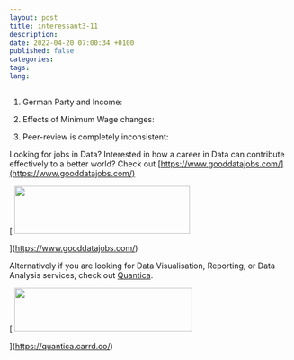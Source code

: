 ```yaml
---
layout: post
title: interessant3-11
description:
date: 2022-04-20 07:00:34 +0100
published: false
categories:
tags:
lang:
---
```

1. German Party and Income: 

2. Effects of Minimum Wage changes:

3. Peer-review is completely inconsistent:

Looking for jobs in Data? Interested in how a career in Data can contribute effectively to a better world? Check out [https://www.gooddatajobs.com/](https://www.gooddatajobs.com/)

[
<picture><source type="image/webp" srcset="https://substackcdn.com/image/fetch/w_424,c_limit,f_webp,q_auto:good,fl_progressive:steep/https%3A%2F%2Fbucketeer-e05bbc84-baa3-437e-9518-adb32be77984.s3.amazonaws.com%2Fpublic%2Fimages%2F446287a2-1a60-4872-9e8e-a5c1a5fd1523_312x85.png 424w, https://substackcdn.com/image/fetch/w_848,c_limit,f_webp,q_auto:good,fl_progressive:steep/https%3A%2F%2Fbucketeer-e05bbc84-baa3-437e-9518-adb32be77984.s3.amazonaws.com%2Fpublic%2Fimages%2F446287a2-1a60-4872-9e8e-a5c1a5fd1523_312x85.png 848w, https://substackcdn.com/image/fetch/w_1272,c_limit,f_webp,q_auto:good,fl_progressive:steep/https%3A%2F%2Fbucketeer-e05bbc84-baa3-437e-9518-adb32be77984.s3.amazonaws.com%2Fpublic%2Fimages%2F446287a2-1a60-4872-9e8e-a5c1a5fd1523_312x85.png 1272w, https://substackcdn.com/image/fetch/w_1456,c_limit,f_webp,q_auto:good,fl_progressive:steep/https%3A%2F%2Fbucketeer-e05bbc84-baa3-437e-9518-adb32be77984.s3.amazonaws.com%2Fpublic%2Fimages%2F446287a2-1a60-4872-9e8e-a5c1a5fd1523_312x85.png 1456w" sizes="100vw"><img src="https://bucketeer-e05bbc84-baa3-437e-9518-adb32be77984.s3.amazonaws.com/public/images/446287a2-1a60-4872-9e8e-a5c1a5fd1523_312x85.png" width="312" height="85" data-attrs='{"src":"https://bucketeer-e05bbc84-baa3-437e-9518-adb32be77984.s3.amazonaws.com/public/images/446287a2-1a60-4872-9e8e-a5c1a5fd1523_312x85.png","fullscreen":null,"imageSize":null,"height":85,"width":312,"resizeWidth":null,"bytes":6512,"alt":"","title":null,"type":"image/png","href":"https://www.gooddatajobs.com/","belowTheFold":false,"internalRedirect":null}' class="sizing-normal" alt="" title="" srcset="https://substackcdn.com/image/fetch/w_424,c_limit,f_auto,q_auto:good,fl_progressive:steep/https%3A%2F%2Fbucketeer-e05bbc84-baa3-437e-9518-adb32be77984.s3.amazonaws.com%2Fpublic%2Fimages%2F446287a2-1a60-4872-9e8e-a5c1a5fd1523_312x85.png 424w, https://substackcdn.com/image/fetch/w_848,c_limit,f_auto,q_auto:good,fl_progressive:steep/https%3A%2F%2Fbucketeer-e05bbc84-baa3-437e-9518-adb32be77984.s3.amazonaws.com%2Fpublic%2Fimages%2F446287a2-1a60-4872-9e8e-a5c1a5fd1523_312x85.png 848w, https://substackcdn.com/image/fetch/w_1272,c_limit,f_auto,q_auto:good,fl_progressive:steep/https%3A%2F%2Fbucketeer-e05bbc84-baa3-437e-9518-adb32be77984.s3.amazonaws.com%2Fpublic%2Fimages%2F446287a2-1a60-4872-9e8e-a5c1a5fd1523_312x85.png 1272w, https://substackcdn.com/image/fetch/w_1456,c_limit,f_auto,q_auto:good,fl_progressive:steep/https%3A%2F%2Fbucketeer-e05bbc84-baa3-437e-9518-adb32be77984.s3.amazonaws.com%2Fpublic%2Fimages%2F446287a2-1a60-4872-9e8e-a5c1a5fd1523_312x85.png 1456w" sizes="100vw"></source></picture>

](https://www.gooddatajobs.com/)

Alternatively if you are looking for Data Visualisation, Reporting, or Data Analysis services, check out [Quantica](https://quantica.carrd.co/).

[
<picture><source type="image/webp" srcset="https://substackcdn.com/image/fetch/w_424,c_limit,f_webp,q_auto:good,fl_progressive:steep/https%3A%2F%2Fbucketeer-e05bbc84-baa3-437e-9518-adb32be77984.s3.amazonaws.com%2Fpublic%2Fimages%2F30e0c031-4b03-4030-b4d1-3c621bc0e2ce_642x158.png 424w, https://substackcdn.com/image/fetch/w_848,c_limit,f_webp,q_auto:good,fl_progressive:steep/https%3A%2F%2Fbucketeer-e05bbc84-baa3-437e-9518-adb32be77984.s3.amazonaws.com%2Fpublic%2Fimages%2F30e0c031-4b03-4030-b4d1-3c621bc0e2ce_642x158.png 848w, https://substackcdn.com/image/fetch/w_1272,c_limit,f_webp,q_auto:good,fl_progressive:steep/https%3A%2F%2Fbucketeer-e05bbc84-baa3-437e-9518-adb32be77984.s3.amazonaws.com%2Fpublic%2Fimages%2F30e0c031-4b03-4030-b4d1-3c621bc0e2ce_642x158.png 1272w, https://substackcdn.com/image/fetch/w_1456,c_limit,f_webp,q_auto:good,fl_progressive:steep/https%3A%2F%2Fbucketeer-e05bbc84-baa3-437e-9518-adb32be77984.s3.amazonaws.com%2Fpublic%2Fimages%2F30e0c031-4b03-4030-b4d1-3c621bc0e2ce_642x158.png 1456w" sizes="100vw"><img src="https://bucketeer-e05bbc84-baa3-437e-9518-adb32be77984.s3.amazonaws.com/public/images/30e0c031-4b03-4030-b4d1-3c621bc0e2ce_642x158.png" width="316" height="77.76947040498442" data-attrs='{"src":"https://bucketeer-e05bbc84-baa3-437e-9518-adb32be77984.s3.amazonaws.com/public/images/30e0c031-4b03-4030-b4d1-3c621bc0e2ce_642x158.png","fullscreen":null,"imageSize":null,"height":158,"width":642,"resizeWidth":316,"bytes":28702,"alt":"","title":null,"type":"image/png","href":"https://quantica.carrd.co/","belowTheFold":false,"internalRedirect":null}' class="sizing-normal" alt="" title="" srcset="https://substackcdn.com/image/fetch/w_424,c_limit,f_auto,q_auto:good,fl_progressive:steep/https%3A%2F%2Fbucketeer-e05bbc84-baa3-437e-9518-adb32be77984.s3.amazonaws.com%2Fpublic%2Fimages%2F30e0c031-4b03-4030-b4d1-3c621bc0e2ce_642x158.png 424w, https://substackcdn.com/image/fetch/w_848,c_limit,f_auto,q_auto:good,fl_progressive:steep/https%3A%2F%2Fbucketeer-e05bbc84-baa3-437e-9518-adb32be77984.s3.amazonaws.com%2Fpublic%2Fimages%2F30e0c031-4b03-4030-b4d1-3c621bc0e2ce_642x158.png 848w, https://substackcdn.com/image/fetch/w_1272,c_limit,f_auto,q_auto:good,fl_progressive:steep/https%3A%2F%2Fbucketeer-e05bbc84-baa3-437e-9518-adb32be77984.s3.amazonaws.com%2Fpublic%2Fimages%2F30e0c031-4b03-4030-b4d1-3c621bc0e2ce_642x158.png 1272w, https://substackcdn.com/image/fetch/w_1456,c_limit,f_auto,q_auto:good,fl_progressive:steep/https%3A%2F%2Fbucketeer-e05bbc84-baa3-437e-9518-adb32be77984.s3.amazonaws.com%2Fpublic%2Fimages%2F30e0c031-4b03-4030-b4d1-3c621bc0e2ce_642x158.png 1456w" sizes="100vw"></source></picture>

](https://quantica.carrd.co/)

